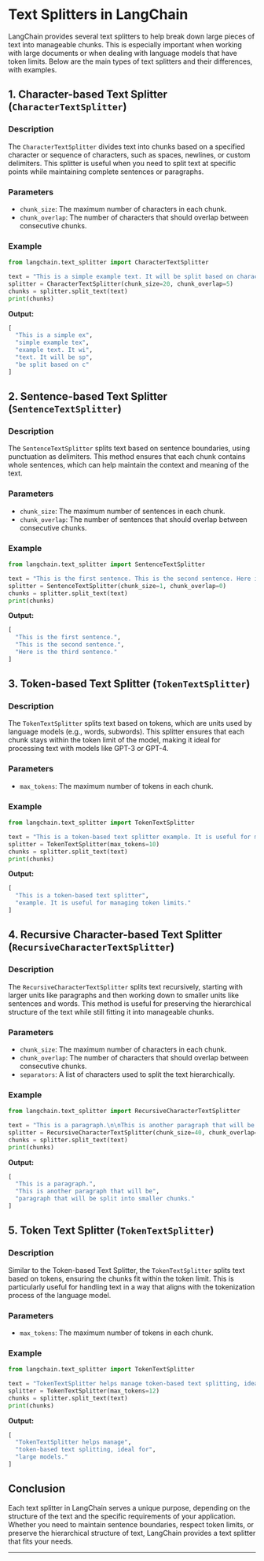 

# Text Splitters in LangChain

LangChain provides several text splitters to help break down large pieces of text into manageable chunks. This is especially important when working with large documents or when dealing with language models that have token limits. Below are the main types of text splitters and their differences, with examples.

## 1. **Character-based Text Splitter (`CharacterTextSplitter`)**

### Description
The `CharacterTextSplitter` divides text into chunks based on a specified character or sequence of characters, such as spaces, newlines, or custom delimiters. This splitter is useful when you need to split text at specific points while maintaining complete sentences or paragraphs.

### Parameters
- `chunk_size`: The maximum number of characters in each chunk.
- `chunk_overlap`: The number of characters that should overlap between consecutive chunks.

### Example
```python
from langchain.text_splitter import CharacterTextSplitter

text = "This is a simple example text. It will be split based on characters."
splitter = CharacterTextSplitter(chunk_size=20, chunk_overlap=5)
chunks = splitter.split_text(text)
print(chunks)
```

**Output:**
```python
[
  "This is a simple ex",
  "simple example tex",
  "example text. It wi",
  "text. It will be sp",
  "be split based on c"
]
```

## 2. **Sentence-based Text Splitter (`SentenceTextSplitter`)**

### Description
The `SentenceTextSplitter` splits text based on sentence boundaries, using punctuation as delimiters. This method ensures that each chunk contains whole sentences, which can help maintain the context and meaning of the text.

### Parameters
- `chunk_size`: The maximum number of sentences in each chunk.
- `chunk_overlap`: The number of sentences that should overlap between consecutive chunks.

### Example
```python
from langchain.text_splitter import SentenceTextSplitter

text = "This is the first sentence. This is the second sentence. Here is the third sentence."
splitter = SentenceTextSplitter(chunk_size=1, chunk_overlap=0)
chunks = splitter.split_text(text)
print(chunks)
```

**Output:**
```python
[
  "This is the first sentence.",
  "This is the second sentence.",
  "Here is the third sentence."
]
```

## 3. **Token-based Text Splitter (`TokenTextSplitter`)**

### Description
The `TokenTextSplitter` splits text based on tokens, which are units used by language models (e.g., words, subwords). This splitter ensures that each chunk stays within the token limit of the model, making it ideal for processing text with models like GPT-3 or GPT-4.

### Parameters
- `max_tokens`: The maximum number of tokens in each chunk.

### Example
```python
from langchain.text_splitter import TokenTextSplitter

text = "This is a token-based text splitter example. It is useful for managing token limits."
splitter = TokenTextSplitter(max_tokens=10)
chunks = splitter.split_text(text)
print(chunks)
```

**Output:**
```python
[
  "This is a token-based text splitter",
  "example. It is useful for managing token limits."
]
```

## 4. **Recursive Character-based Text Splitter (`RecursiveCharacterTextSplitter`)**

### Description
The `RecursiveCharacterTextSplitter` splits text recursively, starting with larger units like paragraphs and then working down to smaller units like sentences and words. This method is useful for preserving the hierarchical structure of the text while still fitting it into manageable chunks.

### Parameters
- `chunk_size`: The maximum number of characters in each chunk.
- `chunk_overlap`: The number of characters that should overlap between consecutive chunks.
- `separators`: A list of characters used to split the text hierarchically.

### Example
```python
from langchain.text_splitter import RecursiveCharacterTextSplitter

text = "This is a paragraph.\n\nThis is another paragraph that will be split into smaller chunks."
splitter = RecursiveCharacterTextSplitter(chunk_size=40, chunk_overlap=10)
chunks = splitter.split_text(text)
print(chunks)
```

**Output:**
```python
[
  "This is a paragraph.",
  "This is another paragraph that will be",
  "paragraph that will be split into smaller chunks."
]
```

## 5. **Token Text Splitter (`TokenTextSplitter`)**

### Description
Similar to the Token-based Text Splitter, the `TokenTextSplitter` splits text based on tokens, ensuring the chunks fit within the token limit. This is particularly useful for handling text in a way that aligns with the tokenization process of the language model.

### Parameters
- `max_tokens`: The maximum number of tokens in each chunk.

### Example
```python
from langchain.text_splitter import TokenTextSplitter

text = "TokenTextSplitter helps manage token-based text splitting, ideal for large models."
splitter = TokenTextSplitter(max_tokens=12)
chunks = splitter.split_text(text)
print(chunks)
```

**Output:**
```python
[
  "TokenTextSplitter helps manage",
  "token-based text splitting, ideal for",
  "large models."
]
```

## Conclusion

Each text splitter in LangChain serves a unique purpose, depending on the structure of the text and the specific requirements of your application. Whether you need to maintain sentence boundaries, respect token limits, or preserve the hierarchical structure of text, LangChain provides a text splitter that fits your needs.

--- 
